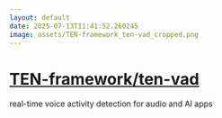 ```yaml
---
layout: default
date: 2025-07-13T11:41:52.260245
image: assets/TEN-framework_ten-vad_cropped.png
---
```


# [TEN-framework/ten-vad](https://github.com/TEN-framework/ten-vad)

real-time voice activity detection for audio and AI apps
